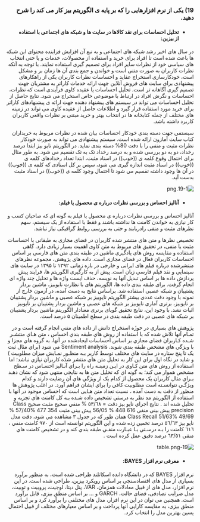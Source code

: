 
<div dir="rtl">
  
  ### 19) یکی از نرم افزارهایی را که بر پایه ی الگوریتم بیز کار می کند را شرح دهید.
  
  
 * #### تحلیل احساسات برای نقد کالاها در سایت ها و شبکه های اجتماعی با استفاده از بیزین:
  
در سال های اخیر رشد شبکه های اجتماعی و به تبع آن افزایش فزاینده محتوای این شبکه ها باعث شده است تا افراد برای خرید و استفاده از محصولات، خدمات و یا حتی انتخاب های سیاسی خود از نظرات سایر افراد برای تصمیم گیری استفاده نمایند.
با توجه به آنکه نظرات کاربران به صورت متنی است و خواندن و جمع بندی آن ها زمان بر و مشکل است، خودکارسازی استخراج عقاید و احساسات نظرات کاربران یکی از راهکارهای  پیشنهادی برای سایت های فروش آنلاین جهت ارائه خدمات کاراتر به مشتریان جهت تصمیم گیری آگاهانه تر است. تحلیل احساسات یا عقیده کاوی فرآیندی است که نظرات، احساسات و نگرش افراد در ارتباط با موضوعی خاص استخراج می شود. نتایج حاصل از تحلیل احساسات می تواند در سیستم های پیشنهاد دهنده جهت ارائه ی پیشنهادهای کاراتر برای خرید مورد استفاده قرار گیرد و اطلاعات حاصل از عقیده کاوی می تواند در زمینه های مختلف از جمله کتابخانه ها در انتخاب بهتر و خرید مبتنی بر نظرات واقعی کاربران کاربرد داشته باشد.

سیستمی جهت دسته بندی خودکار احساسات بیان شده  در نظرات مربوط به خریداران کتاب سایت آمازون ارائه شده است. سیستم پیشنهادی می تواند به صورت خودکار نظرات مثبت و منفی را با دقت 80% دسته بندی نماید.
در الگوریتم نایو بیز ابتدا درصد رخداد، دو به دو بررسی شده و به درصد رخداد تک به تک تقسیم می شود. به طور مثال برای احتمال وقوع کلمه ی ((خوب))  در اسناد مثبت، ابتدا تعداد رخدادهای کلمه ی ((خوب))  در اسناد مثبت اندازه گیری می شود، سپس بر کل اسنادی که کلمه ی ((خوب)) در آن ها وجود  داشته تقسیم  می شود تا احتمال وجود  کلمه ی ((خوب)) در اسناد مثبت بدست آید.

  ![19-1.png](https://github.com/semnan-university-ai/machine-learning-class/blob/main/excersiecs/smahdimoghaddasi/EXC%20(19)/19-1.png)
  
 * #### آنالیز احساس و بررسی نظرات درباره ی محصول یا فیلم:
  
  آنالیز احساس و بررسی نظرات درباره ی محصول یا فیلم به گونه ای که صاحبان کسب و کار نیازی به خواندن کامنت ها نداشته باشند و فقط با استفاده از یک سیستم، سهم نظرهای مثبت و منفی رادریابند و حتی به بررسی روابط  گرافیکی نیاز نباشد.
  
  تخصیص نظرها و متن های منتشر شده کاربران در فضای مجازی به طبقاتی با احساسات مثبت یا منفی، در تحقیق های مربوط به متن کاوی اهمیت بسیار زیادی دارد. گاهی استفاده و مقایسه روش های یادگیری ماشین در طبقه بندی متن های فارسی بر اساس احساسات کاربران فعال در فضای مجازی است. داده های پژوهش، مجموعه نظرهای منتشرشده درباره فیلم های ایرانی و خارجی در بازه زمانی ۱۳۹۲ تا ۱۳۹۵ در سایت های سینمایی و نقد فیلم فارسی زبان است. پیش از به کارگیری الگوریتم ها، فرایند پیش پردازش داده ها بر اساس تبدیل آنها به نویسه، حذف ایست واژه ها و تحلیل چند واژه ای انجام گرفت. برای طبقه بندی داده ها، الگوریتم های با نظارت نایوبیز، ماشین بردار پشتیبان و شبکه عصبی استفاده شد. براساس نتایج به دست آمده، در آزمون خارج از نمونه با وجود دقت عددی بیشتر الگوریتم نایوبیز بر شبکه عصبی و ماشین بردار پشتیبان بر نایوبیز، برتری آماری نایوبیز بر شبکه های عصبی و ماشین بردار پشتیبان بر نایوبیز اثبات نشد. با وجود این، نتایج تحقیق گویای برتری معنادار الگوریتم ماشین بردار پشتیبان بر شبکه های عصبی در دقت طبقه بندی در سطح اطمینان ۵ درصد است.
  
  
  پژوهش هاي بسياري در حوزٔە استخراج دانش از داده هاي متني انجام گرفته است و در تمـام آنها تلاش شده که با استفاده از روش هاي طبقه بندي احساس ، متن هـاي منتشـر شـده کـاربران فضاي مجازي بر اساس احساسات ايجادشده در آنها، به گروه هاي مجزا و با ويژگي هاي مشخص طبقه بندي شوند. Sentiment analysis مي شود (براي مثال ثبت يک تا پنج ستاره در سايت هاي مختلف توسط کاربر بـه منظـور نمـايش ميزان مطلوبيت ) و شايد در نگاه اول براي اين کار به تحليل متن هاي منتشر شدٔە کاربران نيازي نباشد؛ اما استفاده از روش هاي متن کـاوي در ايـن زمينـه راه را بـراي آنـاليز احسـاس در سـطح مشخص هموار مي کند؛ به گونه اي که تحليل متن ها به نتايجي منتهي شود که نشان دهـد بـراي مثال کاربران يک محصول از کدام يک از ويژگي هاي آن رضايت دارند و کدام ويژگـي نتوانسـته است مطلوبيت کافي را براي ايشان فراهم آورد. در اغلب پژوهش ها منظور از دقت به دست آمده ، نسبت تعداد متن هـايي است که احساس موجود در آنها با استفاده از الگوريتم مد نظر به درستي تشخيص داده شـده بـه کل کامنت هاي تجزيه و تحليل شده اند . نتايج اجراي نايو بيز دقت = ٥٣/٦٨ % منفي صحيح مثبت صحيح Class precision پيش بيني منفي 616 448 % 56/05 پيش بيني مثبت 354 477 %57/40 % 49/69 %51/63 Class Recall همان طور که در جدول ٣ مشاهده مي شود، دقت مدل نايو بيز ٥٦/٦٣ درصد تخمين زده شده و اين الگوريتم توانسته است از ٩٧٠ کامنت منفي ، ٦١٦ کامنت را بـه درسـتي بـا عبـارت منفـي طبقه بندي کند و در تشخيص کامنت هاي منفي ٦٣/٥١ درصد دقيق عمل کرده است .
  
  ![19-table.png](https://github.com/semnan-university-ai/machine-learning-class/blob/main/excersiecs/smahdimoghaddasi/EXC%20(19)/19-table.png)
  
  
* ####   معرفی نرم افزار BAYES:   
  
نرم افزار BAYES که در دانشگاه دانده اسکاتلند طراحی شده است، به منظور برآورد بسیاری از مدل های
اقتصادسنجی بر اساس رویکرد بیزین، طراحی شده است. در این نرم افزار، مدل های  از قبیل معادلات
همزمان، VAR، پنل دیتا، لوجیت، پروبیت و توبیت، مدل ضرایب تصادفی، فضای حالت، GARCH و ... بر
اساس منطق بیزی، قابل برآورد است. همچنین می توان در این نرم افزار، مدل های مختلفی را برآورد کرد
و بر اساس منطق بیزی، به مقایسه کارایی آنها پرداخت و بر اساس معیارهای مختلف از قبیل احتمال
پسین بهترین مدل را انتخاب کرد.
